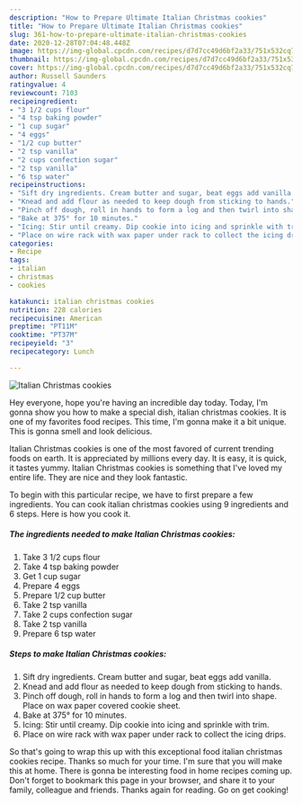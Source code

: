 ```yaml
---
description: "How to Prepare Ultimate Italian Christmas cookies"
title: "How to Prepare Ultimate Italian Christmas cookies"
slug: 361-how-to-prepare-ultimate-italian-christmas-cookies
date: 2020-12-28T07:04:48.448Z
image: https://img-global.cpcdn.com/recipes/d7d7cc49d6bf2a33/751x532cq70/italian-christmas-cookies-recipe-main-photo.jpg
thumbnail: https://img-global.cpcdn.com/recipes/d7d7cc49d6bf2a33/751x532cq70/italian-christmas-cookies-recipe-main-photo.jpg
cover: https://img-global.cpcdn.com/recipes/d7d7cc49d6bf2a33/751x532cq70/italian-christmas-cookies-recipe-main-photo.jpg
author: Russell Saunders
ratingvalue: 4
reviewcount: 7103
recipeingredient:
- "3 1/2 cups flour"
- "4 tsp baking powder"
- "1 cup sugar"
- "4 eggs"
- "1/2 cup butter"
- "2 tsp vanilla"
- "2 cups confection sugar"
- "2 tsp vanilla"
- "6 tsp water"
recipeinstructions:
- "Sift dry ingredients. Cream butter and sugar, beat eggs add vanilla."
- "Knead and add flour as needed to keep dough from sticking to hands."
- "Pinch off dough, roll in hands to form a log and then twirl into shape. Place on wax paper covered cookie sheet."
- "Bake at 375° for 10 minutes."
- "Icing: Stir until creamy. Dip cookie into icing and sprinkle with trim."
- "Place on wire rack with wax paper under rack to collect the icing drips."
categories:
- Recipe
tags:
- italian
- christmas
- cookies

katakunci: italian christmas cookies 
nutrition: 228 calories
recipecuisine: American
preptime: "PT11M"
cooktime: "PT37M"
recipeyield: "3"
recipecategory: Lunch

---
```



![Italian Christmas cookies](https://img-global.cpcdn.com/recipes/d7d7cc49d6bf2a33/751x532cq70/italian-christmas-cookies-recipe-main-photo.jpg)

Hey everyone, hope you're having an incredible day today. Today, I'm gonna show you how to make a special dish, italian christmas cookies. It is one of my favorites food recipes. This time, I'm gonna make it a bit unique. This is gonna smell and look delicious.

Italian Christmas cookies is one of the most favored of current trending foods on earth. It is appreciated by millions every day. It is easy, it is quick, it tastes yummy. Italian Christmas cookies is something that I've loved my entire life. They are nice and they look fantastic.




To begin with this particular recipe, we have to first prepare a few ingredients. You can cook italian christmas cookies using 9 ingredients and 6 steps. Here is how you cook it.

<!--inarticleads1-->

##### The ingredients needed to make Italian Christmas cookies:

1. Take 3 1/2 cups flour
1. Take 4 tsp baking powder
1. Get 1 cup sugar
1. Prepare 4 eggs
1. Prepare 1/2 cup butter
1. Take 2 tsp vanilla
1. Take 2 cups confection sugar
1. Take 2 tsp vanilla
1. Prepare 6 tsp water




<!--inarticleads2-->

##### Steps to make Italian Christmas cookies:

1. Sift dry ingredients. Cream butter and sugar, beat eggs add vanilla.
1. Knead and add flour as needed to keep dough from sticking to hands.
1. Pinch off dough, roll in hands to form a log and then twirl into shape. Place on wax paper covered cookie sheet.
1. Bake at 375° for 10 minutes.
1. Icing: Stir until creamy. Dip cookie into icing and sprinkle with trim.
1. Place on wire rack with wax paper under rack to collect the icing drips.




So that's going to wrap this up with this exceptional food italian christmas cookies recipe. Thanks so much for your time. I'm sure that you will make this at home. There is gonna be interesting food in home recipes coming up. Don't forget to bookmark this page in your browser, and share it to your family, colleague and friends. Thanks again for reading. Go on get cooking!
